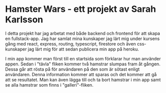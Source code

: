 #  Hamster Wars - ett projekt av Sarah Karlsson

I detta projekt har jag arbetat med både backend och frontend för att skapa en fullstack-app. Jag har samlat mina kunskaper jag lärt mig under kursens gång med react, express, routing, typescript, firestore och även css-kunskaper jag lärt mig för att sedan publicera min app på heroku. 


I min app kommer man först till en startsida som förklarar hur man använder appen. Sedan i "tävla" fliken kommer två hamstrar slumpas fram åt gången. Dessa går att rösta på för användaren på den som är sötast enligt användaren. Denna information kommer att sparas och det kommer att gå att se resultatet. Man kan även lägga till och ta bort hamstrar i min app samt se alla hamstrar som finns i "galleri"-fliken. 